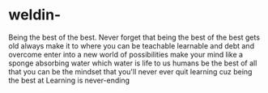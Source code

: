 # weldin-
Being the best of the best. Never forget that being the best of the best gets old always make it to where you can be teachable learnable and debt and overcome enter into a new world of possibilities make your mind like a sponge absorbing water which water is life to us humans be the best of all that you can be the mindset that you'll never ever quit learning cuz being the best at Learning is never-ending
